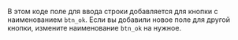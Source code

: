 
В этом коде поле для ввода строки добавляется для кнопки с наименованием `btn_ok`. Если вы добавили новое поле для другой кнопки, измените наименование `btn_ok` на нужное.
